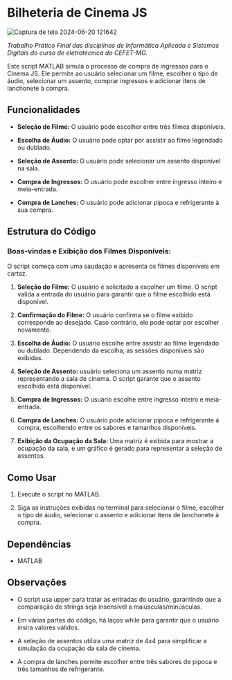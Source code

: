 
# Bilheteria de Cinema JS
![Captura de tela 2024-06-20 121642](https://github.com/JulyaMoreyra/Bilheteira-de-Cinema-JS/assets/130570629/57f36327-b990-4323-87d0-874745db0875)

*Trabalho Prático Final das disciplinas de Informática Aplicada e Sistemas Digitais do curso de eletrotécnica do CEFET-MG.*

Este script MATLAB simula o processo de compra de ingressos para o Cinema JS. Ele permite ao usuário selecionar um filme, escolher o tipo de áudio, selecionar um assento, comprar ingressos e adicionar itens de lanchonete à compra.

## Funcionalidades

* **Seleção de Filme:** O usuário pode escolher entre três filmes disponíveis.

* **Escolha de Áudio:** O usuário pode optar por assistir ao filme legendado ou dublado.

* **Seleção de Assento:** O usuário pode selecionar um assento disponível na sala.

* **Compra de Ingressos:** O usuário pode escolher entre ingresso inteiro e meia-entrada.

* **Compra de Lanches:** O usuário pode adicionar pipoca e refrigerante à sua compra.

## Estrutura do Código

### Boas-vindas e Exibição dos Filmes Disponíveis:

O script começa com uma saudação e apresenta os filmes disponíveis em cartaz.

 1. **Seleção do Filme:** O usuário é solicitado a escolher um filme. O script valida a entrada do usuário para garantir que o filme escolhido está disponível.

2. **Confirmação do Filme:** O usuário confirma se o filme exibido corresponde ao desejado. Caso contrário, ele pode optar por escolher novamente.

3. **Escolha de Áudio:** O usuário escolhe entre assistir ao filme legendado ou dublado. Dependendo da escolha, as sessões disponíveis são exibidas.

4. **Seleção de Assento:** usuário seleciona um assento numa matriz representando a sala de cinema. O script garante que o assento escolhido está disponível.

5. **Compra de Ingressos:** O usuário escolhe entre ingresso inteiro e meia-entrada.

6. **Compra de Lanches:** O usuário pode adicionar pipoca e refrigerante à compra, escolhendo entre os sabores e tamanhos disponíveis.

7. **Exibição da Ocupação da Sala:** Uma matriz é exibida para mostrar a ocupação da sala, e um gráfico é gerado para representar a seleção de assentos.

## Como Usar

1. Execute o script no MATLAB.

2. Siga as instruções exibidas no terminal para selecionar o filme, escolher o tipo de áudio, selecionar o assento e adicionar itens de lanchonete à compra.

## Dependências

* MATLAB

## Observações

* O script usa upper para tratar as entradas do usuário, garantindo que a comparação de strings seja insensível a maiúsculas/minúsculas.

* Em várias partes do código, há laços while para garantir que o usuário insira valores válidos.

* A seleção de assentos utiliza uma matriz de 4x4 para simplificar a simulação da ocupação da sala de cinema.

* A compra de lanches permite escolher entre três sabores de pipoca e três tamanhos de refrigerante.
